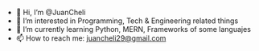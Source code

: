 - 👋 Hi, I’m @JuanCheli
- 👀 I’m interested in Programming, Tech & Engineering related things
- 🌱 I’m currently learning Python, MERN, Frameworks of some languajes
- 📫 How to reach me: juancheli29@gmail.com
<!---
JuanCheli/JuanCheli is a ✨ special ✨ repository because its `README.md` (this file) appears on your GitHub profile.
You can click the Preview link to take a look at your changes.
--->

